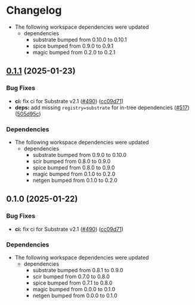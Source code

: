 # Changelog

* The following workspace dependencies were updated
  * dependencies
    * substrate bumped from 0.10.0 to 0.10.1
    * spice bumped from 0.9.0 to 0.9.1
    * magic bumped from 0.2.0 to 0.2.1

## [0.1.1](https://github.com/ucb-substrate/substrate2/compare/magic_netgen-v0.1.0...magic_netgen-v0.1.1) (2025-01-23)


### Bug Fixes

* **ci:** fix ci for Substrate v2.1 ([#490](https://github.com/ucb-substrate/substrate2/issues/490)) ([cc09d71](https://github.com/ucb-substrate/substrate2/commit/cc09d7199b41fb2986d1d733aa3678db49464f70))
* **deps:** add missing `registry=substrate` for in-tree dependencies ([#517](https://github.com/ucb-substrate/substrate2/issues/517)) ([505d95c](https://github.com/ucb-substrate/substrate2/commit/505d95c17c5997166c1987cbc30e344fdd4c78fb))


### Dependencies

* The following workspace dependencies were updated
  * dependencies
    * substrate bumped from 0.9.0 to 0.10.0
    * scir bumped from 0.8.0 to 0.9.0
    * spice bumped from 0.8.0 to 0.9.0
    * magic bumped from 0.1.0 to 0.2.0
    * netgen bumped from 0.1.0 to 0.2.0

## 0.1.0 (2025-01-22)


### Bug Fixes

* **ci:** fix ci for Substrate v2.1 ([#490](https://github.com/ucb-substrate/substrate2/issues/490)) ([cc09d71](https://github.com/ucb-substrate/substrate2/commit/cc09d7199b41fb2986d1d733aa3678db49464f70))


### Dependencies

* The following workspace dependencies were updated
  * dependencies
    * substrate bumped from 0.8.1 to 0.9.0
    * scir bumped from 0.7.0 to 0.8.0
    * spice bumped from 0.7.1 to 0.8.0
    * magic bumped from 0.0.0 to 0.1.0
    * netgen bumped from 0.0.0 to 0.1.0
